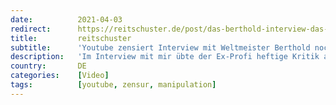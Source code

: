```yaml
---
date:          2021-04-03
redirect:      https://reitschuster.de/post/das-berthold-interview-das-youtube-nach-wenigen-minuten-sperrte/
title:         reitschuster
subtitle:      'Youtube zensiert Interview mit Weltmeister Berthold noch vor Ausstrahlung'
description:   'Im Interview mit mir übte der Ex-Profi heftige Kritik an der Corona-Politik. Das Video überlebte noch nicht einmal die Premiere – bevor es zu Ende ausgestrahlt war, schlugen bereits die Zensoren bei Youtube zu.'
country:       DE
categories:    [Video]
tags:          [youtube, zensur, manipulation]
---
```


